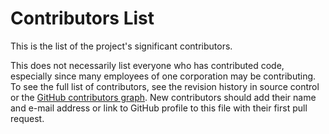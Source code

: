 # Contributors List

This is the list of the project's significant contributors.

This does not necessarily list everyone who has contributed code, especially
since many employees of one corporation may be contributing. To see the full
list of contributors, see the revision history in source control or the [GitHub
contributors
graph](https://github.com/Ed-Fi-Exchange-OSS/Finance-Model-LEA-Extensions/graphs/contributors).
New contributors should add their name and e-mail address or link to GitHub
profile to this file with their first pull request.

